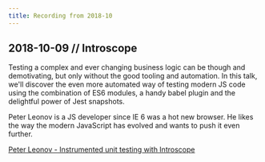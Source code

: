 ```yaml
---
title: Recording from 2018-10
---
```


## 2018-10-09 // Introscope

Testing a complex and ever changing business logic can be though and demotivating, but only without the good tooling and automation. In this talk, we'll discover the even more automated way of testing modern JS code using the combination of ES6 modules, a handy babel plugin and the delightful power of Jest snapshots.

Peter Leonov is a JS developer since IE 6 was a hot new browser. He likes the way the modern JavaScript has evolved and wants to push it even further.

<yt-video video-id="oA_EWjHYuqA" />

[Peter Leonov - Instrumented unit testing with Introscope](https://www.youtube.com/watch?v=oA_EWjHYuqA)

